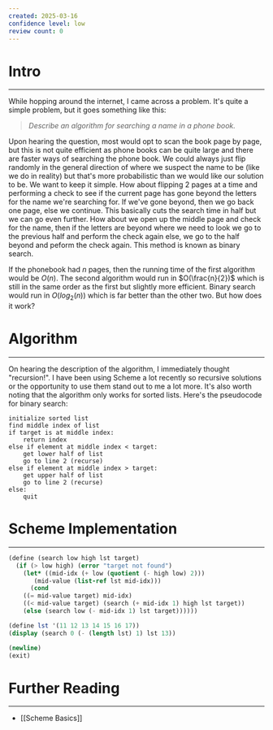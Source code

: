 ```yaml
---
created: 2025-03-16
confidence level: low
review count: 0
---
```

# Intro
---
While hopping around the internet, I came across a problem. It's quite a simple problem, but it goes something like this:

> _Describe an algorithm for searching a name in a phone book._

Upon hearing the question, most would opt to scan the book page by page, but this is not quite efficient as phone books can be quite large and there are faster ways of searching the phone book. We could always just flip randomly in the general direction of where we suspect the name to be (like we do in reality) but that's more probabilistic than we would like our solution to be. We want to keep it simple. How about flipping 2 pages at a time and performing a check to see if the current page has gone beyond the letters for the name we're searching for. If we've gone beyond, then we go back one page, else we continue. This basically cuts the search time in half but we can go even further. How about we open up the middle page and check for the name, then if the letters are beyond where we need to look we go to the previous half and perform the check again else, we go to the half beyond and peform the check again. This method is known as binary search.

If the phonebook had $n$ pages, then the running time of the first algorithm would be $O(n)$. The second algorithm would run in $O(\frac{n}{2})$ which is still in the same order as the first but slightly more efficient. Binary search would run in $O(log_2(n))$ which is far better than the other two. But how does it work?

# Algorithm
---
On hearing the description of the algorithm, I immediately thought "recursion!". I have been using Scheme a lot recently so recursive solutions or the opportunity to use them stand out to me a lot more. It's also worth noting that the algorithm only works for sorted lists. Here's the pseudocode for binary search:

```
initialize sorted list
find middle index of list
if target is at middle index:
	return index
else if element at middle index < target:
	get lower half of list
	go to line 2 (recurse)
else if element at middle index > target:
	get upper half of list
	go to line 2 (recurse)
else:
	quit
```

# Scheme Implementation
---
```scheme
(define (search low high lst target)
  (if (> low high) (error "target not found")
    (let* ((mid-idx (+ low (quotient (- high low) 2)))
	   (mid-value (list-ref lst mid-idx)))
      (cond
	((= mid-value target) mid-idx)
	((< mid-value target) (search (+ mid-idx 1) high lst target))
	(else (search low (- mid-idx 1) lst target))))))

(define lst '(11 12 13 14 15 16 17))
(display (search 0 (- (length lst) 1) lst 13))

(newline)
(exit)

```

# Further Reading
---
- [[Scheme Basics]]
